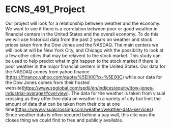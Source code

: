 # ECNS_491_Project
Our project will look for a relationship between weather and the economy. We want to see if there is a correlation between poor or good
weather in financial centers in the United States and the overall economy. To do this we will use historical data from the past 2 years on
weather and stock prices taken from the Dow Jones and the NASDAQ. The main centers we will look at will be New York City, and Chicago
with the possibility to look at a few other cities that may be relavent to the stock market. This study can be used to help predict what
might happen to the stock market if there is poor weather in the major financial centers in the United States. Our data for the NASDAQ 
comes from yahoo finance (https://finance.yahoo.com/quote/%5EIXIC?p=%5EIXIC) while our data for the Dow Jones comes from their hosted
website(https://www.spglobal.com/spdji/en/indices/equity/dow-jones-industrial-average/#overview). The data for the weather is taken from
visual crossing as they offer free data on weather in a variety of city but limit the amount of data that can be taken from their cite at
one time(https://www.visualcrossing.com/weather/weather-data-services). Since weather data is often secured behind a pay wall, this cite
was the closes thing we could find to free and publicly available.
